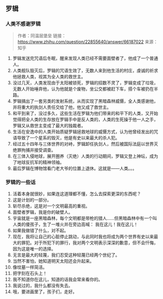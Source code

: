 ## 罗辑

### 人类不感谢罗辑

> 作者：同温层堡垒
链接：https://www.zhihu.com/question/22855640/answer/66187022
来源：知乎

1. 罗辑发送完咒语后冬眠，醒来发现人类已经不需要面壁者了，他成了一个普通人。
2. 人类舰队毁灭后，罗辑的咒语生效了，无数人来到他生活的村庄，虔诚的祈求他拯救人类，视其为全人类的救世主。
3. 没过几天，人类发现由于太阳被锁死，罗辑的招数不灵了，罗辑变成了垃圾，无数人开始唾弃他，认为他就是个废物，坐公交都被赶下车，搭个车被扔在半路。
4. 罗辑搞出了一套另类的发射系统，从而实现了黑暗森林威慑，全人类感谢他，并将重大的执剑人责任交给了他，他又成了救世主。
5. 和平到来了，没过多久，这些生活在罗辑为他们带来的和平下的人类，又开始觉得把全人类的生存放在罗辑手中是反人类的，人类的生死操于他一人之手，罗辑又从救世主变成了最大的独裁者。
6. 生活在安逸中的人类开始质疑罗辑拯救地球的威慑方式，认为他曾经发出的咒语导致了一个星系的毁灭，他是有史以来最大的杀人犯。
7. 经过五十四年与三体世界的对峙，罗辑卸任执剑人，然后被国际法庭以世界灭绝罪拘捕并接受调查。
8. 在三体入侵地球，展开圈养（灭绝）人类的行动期间，罗辑又登上神坛，成为了地球反抗军的精神领袖。
9. 最后罗辑在博物馆看门老大爷的位置上退休。这就是——人类。。。

### 罗辑的一些话

1. 活着本身就很妙，如果连这道理都不懂，怎么去探索更深的东西呢？
2. 这是计划的一部分。
3. 斩尽杀绝，这是对一个文明最高的重视。
4. 面壁者罗辑，我是你的破壁人。
5. 宇宙就是一座黑暗森林，每个文明都是带枪的猎人……但黑暗森林中有一个叫人类的傻孩子，生了一堆火并在旁边高喊： 我在这儿！我在这儿！
6. 如果我做错了什么，对不起。
7. 现在，我将让自己的心脏停止跳动，与此同时我也将成为两个世界有史以来最大的罪犯。对于所犯下的罪行，我对两个文明表示深深的歉意，但不会忏悔，因为这是唯一的选择。
8. 无言是最大的轻蔑，我们忍受这种轻蔑已经两个世纪了。
9. 当然不害怕，她知道明天太阳还会升起来。
10. 像坟墓一样简洁。
11. 把字刻在石头上！
12. 我不知道你在这儿，知道的话我会常来看你的。
13. 我说过的，我什么都没有失去。
14. 哦，要进画里了，孩子们，走好。
